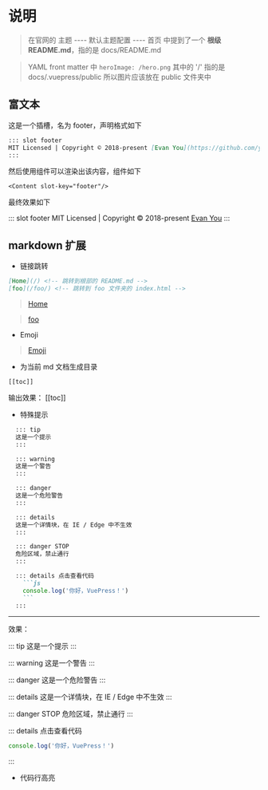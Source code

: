 

# 说明

> 在官网的 主题 ----  默认主题配置 ---- 首页 中提到了一个 **根级 README.md**，指的是 docs/README.md

> YAML front matter 中 `heroImage: /hero.png` 其中的 '/' 指的是 docs/.vuepress/public 所以图片应该放在 public 文件夹中



## 富文本

这是一个插槽，名为 footer，声明格式如下
```md
::: slot footer
MIT Licensed | Copyright © 2018-present [Evan You](https://github.com/yyx990803)
:::
```
然后使用组件可以渲染出该内容，组件如下
```vue
<Content slot-key="footer"/>
```
最终效果如下

::: slot footer
MIT Licensed | Copyright © 2018-present [Evan You](https://github.com/yyx990803)
:::
<Content slot-key="footer"/>

## markdown 扩展

* 链接跳转

```md
[Home](/) <!-- 跳转到根部的 README.md -->
[foo](/foo/) <!-- 跳转到 foo 文件夹的 index.html -->
```
> [Home](/) <!-- 跳转到根部的 README.md -->

> [foo](/foo/) <!-- 跳转到 foo 文件夹的 index.html -->

* Emoji

> [Emoji](/foo/emoji)

* 为当前 md 文档生成目录

```text
[[toc]]
```
输出效果：
[[toc]]

* 特殊提示

```md
  ::: tip
  这是一个提示
  :::

  ::: warning
  这是一个警告
  :::

  ::: danger
  这是一个危险警告
  :::

  ::: details
  这是一个详情块，在 IE / Edge 中不生效
  :::

  ::: danger STOP
  危险区域，禁止通行
  :::

  ::: details 点击查看代码
    ```js
    console.log('你好，VuePress！')
    ```
  :::

```

------------------------------

效果：

::: tip
这是一个提示
:::

::: warning
这是一个警告
:::

::: danger
这是一个危险警告
:::

::: details
这是一个详情块，在 IE / Edge 中不生效
:::

::: danger STOP
危险区域，禁止通行
:::

::: details 点击查看代码
```js
console.log('你好，VuePress！')
```
:::


* 代码行高亮

